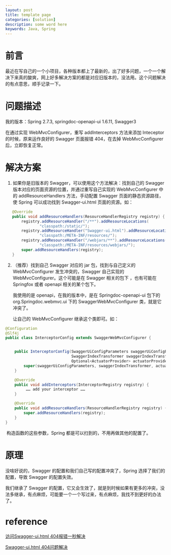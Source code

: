 ```yaml
---
layout: post
title: template page
categories: [solution]
description: some word here
keywords: Java, Spring
---
```


# 前言

最近在写自己的一个小项目，各种版本都上了最新的，出了好多问题，一个一个解决下来真的酸爽，网上好多解决方案的都是对应旧版本的，没法用。这个问题解决的有点意思，顺手记录一下。

# 问题描述

我的版本：Spring 2.7.3, springdoc-openapi-ui 1.6.11, Swagger3

在通过实现 WebMvcConfigurer，重写 addInterceptors 方法来添加 Inteceptor 的时候，原来运作良好的 Swagger 页面报错 404，在去掉 WebMvcConfigurer 后，立即恢复正常。

# 解决方案

1. 如果你是旧版本的 Swagger，可以使用这个方法解决：找到自己的 Swagger 版本对应的页面资源的位置，并通过重写自己实现的 WebMvcConfigurer 中的 addResourceHandlers 方法，手动配置 Swagger 页面的静态资源路径，使 Spring 可以成功找到 Swagger-ui.html 页面的资源。如：

```java
   @Override
   public void addResourceHandlers(ResourceHandlerRegistry registry) {
       registry.addResourceHandler("/**").addResourceLocations(
               "classpath:/static/");
       registry.addResourceHandler("Swagger-ui.html").addResourceLocations(
               "classpath:/META-INF/resources/");
       registry.addResourceHandler("/webjars/**").addResourceLocations(
               "classpath:/META-INF/resources/webjars/");
       super.addResourceHandlers(registry);
   }
```
2. （推荐）找到自己 Swagger 对应的 jar 包，找到与自己定义的 WebMvcConfigurer 发生冲突的，Swagger 自己实现的 WebMvcConfigurer。这个可能是在 Swagger 相关的包下 ，也有可能在 Springfox 或者 openapi 相关的某个包下。

   我使用的是 openapi，在我的版本中，是在 Springdoc-openapi-ui 包下的 org.Springdoc.webmvc.ui 下的 SwaggerWebMvcConfigurer 类，就是它冲突了。

   让自己的 WebMvcConfigurer 继承这个类即可。如：

```java
@Configuration
@Slf4j
public class InterceptorConfig extends SwaggerWebMvcConfigurer {


    public InterceptorConfig(SwaggerUiConfigParameters swaggerUiConfigParameters,
                             SwaggerIndexTransformer swaggerIndexTransformer,
                             Optional<ActuatorProvider> actuatorProvider) {
        super(swaggerUiConfigParameters, swaggerIndexTransformer, actuatorProvider);
    }

    @Override
    public void addInterceptors(InterceptorRegistry registry) {
         …… add your interceptor ……
    }

    @Override
    public void addResourceHandlers(ResourceHandlerRegistry registry) {
        super.addResourceHandlers(registry);
    }
}
```

​	构造函数的这些参数，Spring 都是可以扫到的，不用再做其他的配置了。

# 原理

没啥好说的，Swagger 的配置和我们自己写的配置冲突了，Spring 选择了我们的配置，导致 Swagger 的配置失效。

我们继承了 Swagger 的配置，它又会生效了，就是到时候如果有更多的冲突，没法多继承，有点麻烦，可能要一个一个写过来，有点麻烦，我找不到更好的办法了。

# reference

[访问Swagger-ui.html 404报错一秒解决](https://blog.csdn.net/qq_41359998/article/details/124008437)

[Swagger-ui.html 404问题解决](https://dev-tang.com/post/2020/01/Swagger-ui-404.html)